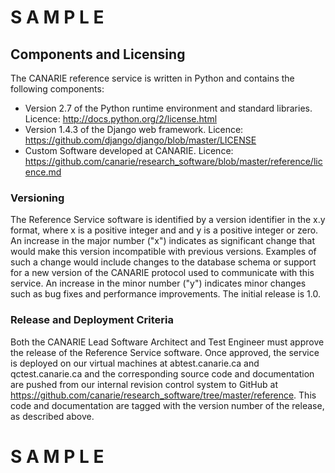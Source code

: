 # S A M P L E

## Components and Licensing

The CANARIE reference service is written in Python and contains the following components:
  * Version 2.7 of the Python runtime environment and standard libraries. Licence: http://docs.python.org/2/license.html
  * Version 1.4.3 of the Django web framework. Licence: https://github.com/django/django/blob/master/LICENSE
  * Custom Software developed at CANARIE. Licence: https://github.com/canarie/research_software/blob/master/reference/licence.md  

### Versioning

The Reference Service software is identified by  a version identifier in the x.y format, where x is a positive integer and and y is a positive integer or zero. An increase in the major number ("x") indicates as significant change that would make this version incompatible with previous versions. Examples of such a change would include changes to the database schema or support for a new version of the CANARIE protocol used to communicate with this service. An increase in the minor number ("y") indicates minor changes such as bug fixes and performance improvements. The initial release is 1.0.


### Release and Deployment Criteria

Both the CANARIE Lead Software Architect and Test Engineer must approve the release of the Reference Service software. Once approved, the service is deployed on our virtual machines at abtest.canarie.ca and qctest.canarie.ca and the corresponding source code and documentation are pushed from our internal revision control system to GitHub at https://github.com/canarie/research_software/tree/master/reference. This code and documentation are tagged with the version number of the release, as described above.

# S A M P L E
